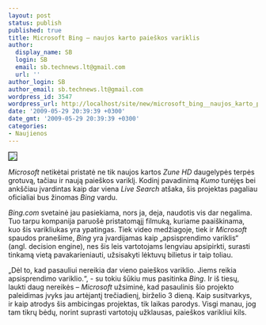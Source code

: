 ```yaml
---
layout: post
status: publish
published: true
title: Microsoft Bing – naujos karto paieškos variklis
author:
  display_name: SB
  login: SB
  email: sb.technews.lt@gmail.com
  url: ''
author_login: SB
author_email: sb.technews.lt@gmail.com
wordpress_id: 3547
wordpress_url: http://localhost/site/new/microsoft_bing__naujos_karto_paieskos_variklis/
date: '2009-05-29 20:39:39 +0300'
date_gmt: '2009-05-29 20:39:39 +0300'
categories:
- Naujienos
---
```

<div class="imgright"><img src="http://tbn1.google.com/images?q=tbn:PhVNB2C1UpJANM:http://blog.searchenginewatch.com/blog/img/microsoft%2520live%2520search.jpg" border="1" /></div>
<p><i>Microsoft</i> netikėtai pristatė ne tik naujos kartos <i>Zune HD</i> daugelypės terpės grotuvą, tačiau ir naują paieškos variklį. Kodinį pavadinimą <i>Kumo</i> turėjęs bei ankščiau įvardintas kaip dar viena <i>Live Search</i> atšaka, šis projektas pagaliau oficialiai bus žinomas <i>Bing</i> vardu.</p>
<p><i>Bing.com</i> svetainė jau pasiekiama, nors ja, deja, naudotis vis dar negalima. Tuo tarpu kompanija paruošė pristatomąjį filmuką, kuriame paaiškinama, kuo šis varikliukas yra ypatingas. Tiek video medžiagoje, tiek ir <i>Microsoft</i> spaudos pranešime, <i>Bing</i> yra įvardijamas kaip „apsisprendimo variklis“ (angl. decision engine), nes šis leis vartotojams lengviau apsipirkti, surasti tinkamą vietą pavakarieniauti, užsisakyti lėktuvų bilietus ir taip toliau.</p>
<p>„Dėl to, kad pasauliui nereikia dar vieno paieškos variklio. Jiems reikia apsisprendimo variklio.“, - su tokiu šūkiu mus pasitinka <i>Bing</i>. Ir iš tiesų, laukti daug nereikės – <i>Microsoft</i> užsiminė, kad pasaulinis šio projekto paleidimas įvyks jau artėjantį trečiadienį, birželio 3 dieną. Kaip susitvarkys, ir kaip atrodys šis ambicingas projektas, tik laikas parodys. Visgi manau, jog tam tikrų bėdų, norint suprasti vartotojų užklausas, paieškos varikliui kils.</p>
